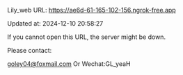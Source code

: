 Lily_web URL: https://ae6d-61-165-102-156.ngrok-free.app

Updated at: 2024-12-10 20:58:27

If you cannot open this URL, the server might be down.

Please contact: 

goley04@foxmail.com Or Wechat:GL_yeaH